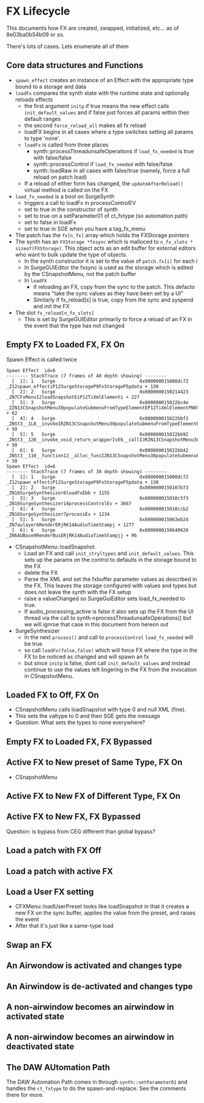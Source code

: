 # FX Lifecycle

This documents how FX are created, swapped, initialized, etc... as of
8e03ba0b54b09 or so. 

There's lots of cases. Lets enumerate all of them

## Core data structures and Functions

* `spawn_effect` creates an instance of an Effect with the appropriate type bound to a storage and data
* `loadFx` compares the synth state with the runtime state and optionally reloads effects
    * the first argument `initp` if true means the new effect calls `init_default_values` and if false
      just forces all params within their default ranges
    * the second `force_reload_all` makes all fx reload
    * loadFX begins in all cases where a type switches setting all params to type 'none'.
    * `loadFx` is called from three places
        * synth::processThreadunsafeOperations if `load_fx_needed` is true with false/false
        * synth::processControl if `load_fx_needed` with false/false
        * synth::loadRaw in all cases with false/true (namely, force a full reload on patch load)
    * If a reload of either form has changed, the `updateAfterReload()` virtual method is called on the FX
* `load_fx_needed` is a bool on SurgeSynth
    * triggers a call to loadFx in processControlEV
    * set to true in the constructor of synth
    * set to true on a setParameter01 of ct_fxtype (so automation path)
    * set to false in loadFx
    * set to true in SGE when you have a tag_fx_menu
* The patch has the `fx[n_fx]` array which holds the FXStorage pointers
* The synth has an `FXStorage *fxsync` which is malloced to `n_fx_slots * sizeof(FXStorage)`. This
  object acts as an edit buffer for external editors who want to bulk update the type of objects.
  * In the synth constructor it is set to the value of `patch.fx[i]` for each i
  * In SurgeGUIEditor the fxsync is used as the storage which is edited by the CSnapshotMenu, not
    the patch buffer
  * In `loadFX`
     * if reloading an FX, copy from the sync to the patch. This defacto means "take the sync values as
        they have been set by a UI"
     * Similarly if fx_reload[s] is true, copy from the sync and syspend and init the FX
* The slot `fx_reload[n_fx_slots]`
  * This is set by SurgeGUIEditor primarily to force a reload of an FX in the event that the type has not changed

## Empty FX to Loaded FX, FX On

Spawn Effect is called twice

```
Spawn Effect  id=6
-------- StackTrace (7 frames of 40 depth showing) --------
  [  1]: 1   Surge                               0x000000015000dc72 _Z12spawn_effectiP12SurgeStorageP9FxStorageP5pdata + 130
  [  2]: 2   Surge                               0x0000000150214423 _ZN7CFxMenu12loadSnapshotEiP12TiXmlElementi + 227
  [  3]: 3   Surge                               0x000000015022bc4e _ZZN13CSnapshotMenu30populateSubmenuFromTypeElementEP12TiXmlElementPN6VSTGUI11COptionMenuERiS5_RKlS5_ENK3$_0clEPNS2_16CCommandMenuItemE + 62
  [  4]: 4   Surge                               0x000000015022bbf2 _ZNSt3__1L8__invokeIRZN13CSnapshotMenu30populateSubmenuFromTypeElementEP12TiXmlElementPN6VSTGUI11COptionMenuERiS7_RKlS7_E3$_0JPNS4_16CCommandMenuItemEEEEDTclclsr3std3__1E7forwardIT_Efp_Espclsr3std3__1E7forwardIT0_Efp0_EEEOSE_DpOSF_ + 50
  [  5]: 5   Surge                               0x000000015022bb92 _ZNSt3__128__invoke_void_return_wrapperIvE6__callIJRZN13CSnapshotMenu30populateSubmenuFromTypeElementEP12TiXmlElementPN6VSTGUI11COptionMenuERiS9_RKlS9_E3$_0PNS6_16CCommandMenuItemEEEEvDpOT_ + 50
  [  6]: 6   Surge                               0x000000015022bb42 _ZNSt3__110__function12__alloc_funcIZN13CSnapshotMenu30populateSubmenuFromTypeElementEP12TiXmlElementPN6VSTGUI11COptionMenuERiS8_RKlS8_E3$_0NS_9allocatorISB_EEFvPNS5_16CCommandMenuItemEEEclEOSF_ + 50
Spawn Effect  id=6
-------- StackTrace (7 frames of 38 depth showing) --------
  [  1]: 1   Surge                               0x000000015000dc72 _Z12spawn_effectiP12SurgeStorageP9FxStorageP5pdata + 130
  [  2]: 2   Surge                               0x0000000150107b73 _ZN16SurgeSynthesizer6loadFxEbb + 1155
  [  3]: 3   Surge                               0x000000015010c5f3 _ZN16SurgeSynthesizer14processControlEv + 3667
  [  4]: 4   Surge                               0x000000015010ccb2 _ZN16SurgeSynthesizer7processEv + 1234
  [  5]: 5   Surge                               0x000000015063eb2d _ZN7aulayer6RenderERjRK14AudioTimeStampj + 1277
  [  6]: 6   Surge                               0x0000000150640620 _ZN6AUBase9RenderBusERjRK14AudioTimeStampjj + 96
```

* CSnapshotMenu::loadSnapshot
    * Load an FX and call `init_ctryltypes` and `init_default_values`. This sets up the params on the control to defaults
      in the storage bound to the FX
    * delete the FX
    * Parse the XML and set the fxbuffer parameter values as described in the FX. This leaves the storage configured with
       values and types but does not leave the synth with the FX setup
    * raise a valueChanged so SurgeGuiEditor sets load_fx_needed to true. 
    * If audio_processing_active is false it also sets up the FX from the UI thread via the
      call to synth->processThreadunsafeOperations() but we will ignroe that case in this document
      from hereon out
* SurgeSynthesizer
    * In the next `process()` and call to `processControl` `load_fx_needed` will be true
    * so call `loadFx(false,false)` which will force FX where the type in the FX to be noticed as
      changed and will spawn an fx
    * but since `initp` is false, dont call `init_default_values` and instead continue to use the values
      left lingering in the FX from the invocation in CSnapshotMenu.
    
## Loaded FX to Off, FX On

* CSnapshotMenu calls loadSnapshot with type 0 and null XML (fine).
* This sets the valtype to 0 and then SGE gets the message
* Question: What sets the types to none everywhere?

## Empty FX to Loaded FX, FX Bypassed

## Active FX to New preset of Same Type, FX On

* CSnapshotMenu 

## Active FX to New FX of Different Type, FX On

## Active FX to New FX, FX Bypassed

Question: is bypass from CEG different than global bypass?

## Load a patch with FX Off

## Load a patch with active FX

## Load a User FX setting

* CFXMenu::loadUserPreset looks like loadSnapshot in that it creates a new FX on the sync buffer, applies the value
  from the preset, and raises the event
* After that it's just like a same-type load

## Swap an FX

## An Airwondow is activated and changes type

## An Airwindow is de-activated and changes type

## A non-airwindow becomes an airwindow in activated state

## A non-airwindow becomes an airwindow in deactivated state

## The DAW AUtomation Path

The DAW Automation Path comes in through `synth::setParameter01` and handles the `ct_fxtype` to do the spawn-and-replace.
See the comments there for more.